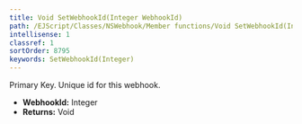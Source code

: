 ```yaml
---
title: Void SetWebhookId(Integer WebhookId)
path: /EJScript/Classes/NSWebhook/Member functions/Void SetWebhookId(Integer p_0)
intellisense: 1
classref: 1
sortOrder: 8795
keywords: SetWebhookId(Integer)
---
```



Primary Key. Unique id for this webhook.



* **WebhookId:** Integer
* **Returns:** Void


